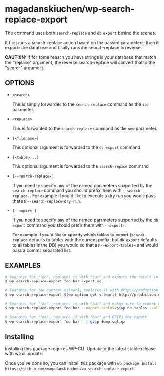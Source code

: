 magadanskiuchen/wp-search-replace-export
========================================

The command uses both `search-replace` and `db export` behind the scenes.

It first runs a search-replace action based on the passed parameters, then it exports the database and finally runs the search-replace in reverse.

**CAUTION:** if for some reason you have strings in your database that match the "replace" argument, the reverse search-replace will convert that to the "search" argument.

## OPTIONS

* `<search>`
	
	This is simply forwarded to the `search-replace` command as the `old` parameter.

* `<replace>`

	This is forwarded to the `search-replace` command as the `new` parameter.

* `[<filename>]`
	
	This optional argument is forwarded to the `db export` command

* `[<table>...]`
	
	This optional argument is forwarded to the `search-repace` command

* `[--search-replace-]`
	
	If you need to specify any of the named parameters supported by the `search-replace` command you should prefix them with `--search-replace-`. For example if you'd like to execute a dry run you would pass that as `--search-replace-dry-run`.

* `[--export-]`
	
	If you need to specify any of the named parameters supported by the `db export` command you should prefix them with `--export-`.
	
	For example if you'd like to specify which tables to export (`search-replace` defaults to tables with the current prefix, but `db export` defaults to all tables in the DB) you would do that as `--export-tables=` and would pass a comma separated list.

## EXAMPLES

```sh
# Searches for "foo", replaces it with "bar" and exports the result in the export.sql file
$ wp search-replace-export foo bar export.sql

# Searches for the current siteurl, replaces it with http://production.example.com/ and exports this in a file with automaticaly-generated name by the db export command
$ wp search-replace-export $(wp option get siteurl) http://production.example.com/

# Searches for "foo", replaces is with "bar" and makes sure to export only tables with the active prefix for the instance
$ wp search-replace-export foo bar --export-tables=$(wp db tables --all-tables-with-prefix=$(wp config get table_prefix) --format=csv)

# Searches for "foo", replaces if with "bar" and GZIPs the export
$ wp search-replace-export foo bar - | gzip dump.sql.gz
```

## Installing

Installing this package requires WP-CLI. Update to the latest stable release with wp cli update.

Once you've done so, you can install this package with `wp package install https://github.com/magadanskiuchen/wp-search-replace-export`.
